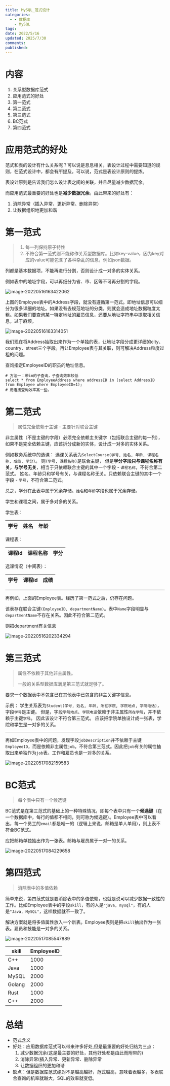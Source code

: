 ```yaml
---
title: MySQL_范式设计
categories:
  - - 数据库
    - MySQL
tags: 
date: 2022/5/16
updated: 2025/7/30
comments: 
published:
---
```

# 内容

1. 关系型数据库范式
2. 应用范式的好处
3. 第一范式
4. 第二范式
5. 第三范式
6. BC范式
7. 第四范式

# 应用范式的好处

范式和表的设计有什么关系呢？可以说是息息相关，表设计过程中需要知道的规则，在范式设计中，都会有所提及。可以说，范式是表设计原则的提炼。

表设计原则是告诉我们怎么设计表之间的关联，并且尽量减少数据冗余。

而应用范式最重要的好处也是**减少数据冗余**。由此带来的好处有：

1. 消除异常（插入异常、更新异常、删除异常）
2. 让数据组织地更加和谐

# 第一范式

> 1. 每一列保持原子特性
> 2. 不符合第一范式则不能称作关系型数据库。比如key-value，因为key对应的value可能包含了各种杂乱的信息，例如json数据。

列都是基本数据项，不能再进行分割，否则设计成一对多的实体关系。

例如表中的地址字段，可以再细分为省、市、区等不可再分割的字段。

![image-20220516163422062](../../images/MySQL_范式设计/image-20220516163422062.png)

上图的Employee表中的Address字段，就没有遵循第一范式。即地址信息可以细分为很多详细的地址。如果没有去规范地址的分类，则就会造成地址数据粒度太粗。如果我们要查询某一特定地址的雇员信息，还要从地址字符串中提取相关信息，过于麻烦。

![image-20220516163314051](../../images/MySQL_范式设计/image-20220516163314051.png)

我们现在将Address抽取出来作为一个单独的表，让地址字段分成更详细的city、country、street三个字段。再让Employee表与其关联，则可解决Address粒度过粗的问题。

查询指定EmployeeID的职员的地址信息。

```mysql
# 方法一：带in的子查询，子查询效率较低
select * from EmployeeAddress where addressID in (select AddressID from Employee where EmployeeID=1);
# 用连接查询效率高一些。
```

# 第二范式

> 属性完全依赖于主键 - 主要针对联合主键

非主属性（不是主键的字段）必须完全依赖主关键字（包括联合主键的每一列），如果不是完全依赖主键，应该拆分成新的实体，设计成一对多的实体关系。

例如教务系统中的选课：
选课关系表为`SelectCourse(学号, 姓名, 年龄, 课程名称, 成绩, 学分)`。
则`(学号, 课程名称)`是联合主键，
但是**学分字段只与课程名称有关，与学号无关**，相当于只依赖联合主键的其中一个字段 - `课程名称`，不符合第二范式。
姓名、年龄只和学号有关，与课程名称无关。只依赖联合主键的其中一个字段 - `学号`，不符合第二范式。

总之，学分在此表中属于冗余存储。`姓名`和`年龄`字段也属于冗余存储。

学生和课程之间，属于多对多的关系。

学生表：

| 学号  | 姓名  | 年龄  |
| --- | --- | --- |

课程表：

| 课程id | 课程名称 | 学分 |
| ------ | -------- | ---- |

选课情况（中间表）：

| 学号 | 课程id | 成绩 |
| ---- | ------ | ---- |

---

再例如，上面的Employee表。经历了第一范式之后，仍存在问题。

该表存在联合主键`(EmployeeID, departmentName)`。表中`Name`字段明显与`departmentName`不存在关系。因此不符合第二范式。

则把department有关信息

![image-20220516202334294](../../images/MySQL_范式设计/image-20220516202334294.png)

# 第三范式

> 属性不依赖于其他非主属性。
>
> 一般的关系型数据库满足第三范式就足够了。

要求一个数据表中不包含已在其他表中已包含的非主关键字信息。

示例：
学生关系表为`Student(学号, 姓名, 年龄, 所在学院, 学院地点, 学院电话)`，
字段`学号`是主键。
但是，字段`学院地点`、`学院电话`依赖于非主属性`所在学院`，并不依赖于主键`学号`。
因此该设计不符合第三范式。
应该把学院单独设计成一张表，学院和学生是一对多的关系。

---

再如Employee表中的问题，发现字段`jobDescription`并不依赖于主键`EmployeeID`，而是依赖非主属性`job`。不符合第三范式。因此把`job`有关的属性抽取出来单独作为`job`表。工作和雇员也是一对多的关系。

![image-20220517082159583](../../images/MySQL_范式设计/image-20220517082159583.png)

# BC范式

> 每个表中只有一个候选键

BC范式是在第三范式的基础上的一种特殊情况，即每个表中只有一个**候选键**（在一个数据库中，每行的值都不相同，则可称为候选键）。Employee表中可以看出，每一个员工的`email`都是唯一的（逻辑上来说，邮箱是单人单用），则上表不符合BC范式。

应把邮箱单独抽出作为一张表。邮箱与雇员属于一对一的关系。

![image-20220517084229658](../../images/MySQL_范式设计/image-20220517084229658.png)

# 第四范式

> 消除表中的多值依赖

简单来说，第四范式就是要消除表中的多值依赖，也就是说可以减少数据一致性的工作。比如Employee表中的字段`skill`，有的人是`"java, mysql"`，有的人是`"Java, MySQL"`，这样数据就不一致了。

解决方案就是将多值属性放入一个新表。Employee表则是把`skill`抽出作为一张表。雇员和技能是一对多的关系。

![image-20220517085547889](../../images/MySQL_范式设计/image-20220517085547889.png)

| skill  | EmployeeID |
| ------ | ---------- |
| C++    | 1000       |
| Java   | 1000       |
| MySQL  | 2000       |
| Golang | 2000       |
| Rust   | 1000       |
| C++    | 2000       |

# 总结

* 范式含义
* 好处：应用数据库范式可以带来许多好处,但是最重要的好处归结为三点：
    1. 减少数据沉余(这是最主要的好处，其他好处都是由此而附带的)
    2. 消除异常(插入异常、更新异常、删除异常
    3. 让数据组织的更加和谐
* 缺点：但是数据库范式绝对不是越高越好，范式越高，意味着表越多，多表联合查询的机率就越大，SQL的效率就变低。